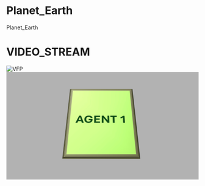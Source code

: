 # Planet_Earth
Planet_Earth


# VIDEO_STREAM
![VFP](https://github.com/zakinder/Planet_Earth/blob/main/KnowledgeBase1.gif "VFP Top Module")
![VFP](https://github.com/zakinder/Planet_Earth/blob/main/AGENT1_1.png)

